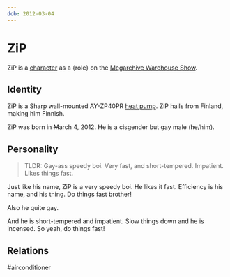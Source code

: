 ```yaml
---
dob: 2012-03-04
---
```

# ZiP

ZiP is a [character](Characters.md) as a {role} on the [Megarchive Warehouse Show](Megarchive%20Warehouse%20Show.md).
## Identity

ZiP is a Sharp wall-mounted AY-ZP40PR [heat pump](../../Species/Air%20Conditioners.md). ZiP hails from Finland, making him Finnish.

ZiP was born in ~~M~~arch 4, 2012. He is a cisgender but gay male (he/him).

## Personality

> TLDR: Gay-ass speedy boi. Very fast, and short-tempered. Impatient. Likes things fast.

Just like his name, ZiP is a very speedy boi. He likes it fast. Efficiency is his name, and his thing. Do things fast brother!

Also he quite gay.

And he is short-tempered and impatient. Slow things down and he is incensed. So yeah, do things fast!
## Relations

#airconditioner 